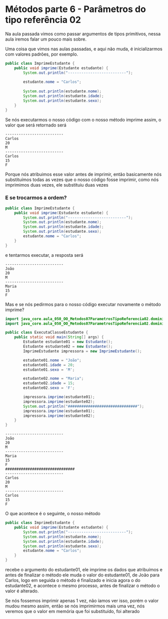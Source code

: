# Métodos parte 6 - Parâmetros do tipo referência 02
Na aula passada vimos como passar argumentos de tipos primitivos, nessa aula iremos falar um pouco mais sobre.

Uma coisa que vimos nas aulas passadas, e aqui não muda, é inicializarmos com valores padrões, por exemplo.
```java
public class ImprimeEstudante {
    public void imprime(Estudante estudante) {
        System.out.println("--------------------------");
        
        estudante.nome = "Carlos";
        
        System.out.println(estudante.nome);
        System.out.println(estudante.idade);
        System.out.println(estudante.sexo);
    }
}
```
Se nós executarmos o nosso código com o nosso método imprime assim, o valor que será retornado será
```text
--------------------------
Carlos
20
M
--------------------------
Carlos
15
F
```
Porque nós atribuimos esse valor antes de imprimir, então basicamente nós substituímos todas as vezes que o nosso 
código fosse imprimir, como nós imprimimos duas vezes, ele substituiu duas vezes

### E se trocarmos a ordem?
```java
public class ImprimeEstudante {
    public void imprime(Estudante estudante) {
        System.out.println("--------------------------");
        System.out.println(estudante.nome);
        System.out.println(estudante.idade);
        System.out.println(estudante.sexo);
        estudante.nome = "Carlos";
    }
}
```
e tentarmos executar, a resposta será
```text
--------------------------
João
20
M
--------------------------
Maria
15
F
```
Mas e se nós pedirmos para o nosso código executar novamente o método imprime?
```java
import java_core.aula_050_OO_Metodos07ParametrosTipoReferencia02.dominio.Estudante;
import java_core.aula_050_OO_Metodos07ParametrosTipoReferencia02.dominio.ImprimeEstudante;

public class ExecutaClasseEstudante {
    public static void main(String[] args) {
        Estudante estudante01 = new Estudante();
        Estudante estudante02 = new Estudante();
        ImprimeEstudante impressora = new ImprimeEstudante();

        estudante01.nome = "João";
        estudante01.idade = 20;
        estudante01.sexo = 'M';

        estudante02.nome = "Maria";
        estudante02.idade = 15;
        estudante02.sexo = 'F';

        impressora.imprime(estudante01);
        impressora.imprime(estudante02);
        System.out.println("###############################");
        impressora.imprime(estudante01);
        impressora.imprime(estudante02);
    }
}
```
```text
--------------------------
João
20
M
--------------------------
Maria
15
F
###############################
--------------------------
Carlos
20
M
--------------------------
Carlos
15
F
```
O que acontece é o seguinte, o nosso método
```java
public class ImprimeEstudante {
    public void imprime(Estudante estudante) {
        System.out.println("--------------------------");
        System.out.println(estudante.nome);
        System.out.println(estudante.idade);
        System.out.println(estudante.sexo);
        estudante.nome = "Carlos";
    }
}
```
recebe o argumento do estudante01, ele imprime os dados que atribuímos e antes de finalizar o método ele muda o valor
do estudante01, de João para Carlos, logo em seguida o método é finalizado e inicia agora o do estudante02, e acontece
o mesmo processo, antes de finalizar o método o valor é alterado. 

Se nós fossemos imprimir apenas 1 vez, não íamos ver isso, porém o valor mudou mesmo assim, então se nós imprimirmos
mais uma vez, nós veremos que o valor em memória que foi substituído, foi alterado